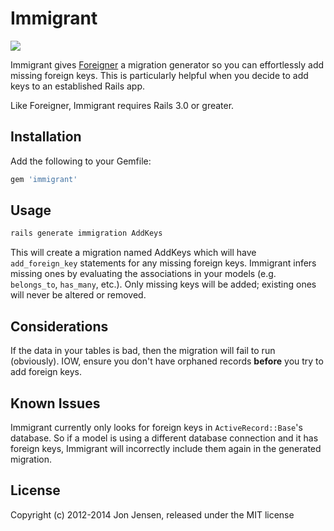 # Immigrant
[<img src="https://secure.travis-ci.org/jenseng/immigrant.png?rvm=1.9.3" />](http://travis-ci.org/jenseng/immigrant)

Immigrant gives [Foreigner](https://github.com/matthuhiggins/foreigner) a
migration generator so you can effortlessly add missing foreign keys. This is
particularly helpful when you decide to add keys to an established Rails app.

Like Foreigner, Immigrant requires Rails 3.0 or greater.

## Installation

Add the following to your Gemfile:

```ruby
gem 'immigrant'
```

## Usage

```bash
rails generate immigration AddKeys
```

This will create a migration named AddKeys which will have `add_foreign_key`
statements for any missing foreign keys. Immigrant infers missing ones by
evaluating the associations in your models (e.g. `belongs_to`, `has_many`, etc.).
Only missing keys will be added; existing ones will never be altered or
removed.

## Considerations

If the data in your tables is bad, then the migration will fail to run
(obviously). IOW, ensure you don't have orphaned records **before** you try to
add foreign keys.

## Known Issues

Immigrant currently only looks for foreign keys in `ActiveRecord::Base`'s
database. So if a model is using a different database connection and it has
foreign keys, Immigrant will incorrectly include them again in the generated
migration.

## License

Copyright (c) 2012-2014 Jon Jensen, released under the MIT license
